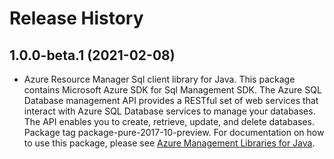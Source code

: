 # Release History

## 1.0.0-beta.1 (2021-02-08)

- Azure Resource Manager Sql client library for Java. This package contains Microsoft Azure SDK for Sql Management SDK. The Azure SQL Database management API provides a RESTful set of web services that interact with Azure SQL Database services to manage your databases. The API enables you to create, retrieve, update, and delete databases. Package tag package-pure-2017-10-preview. For documentation on how to use this package, please see [Azure Management Libraries for Java](https://aka.ms/azsdk/java/mgmt).
